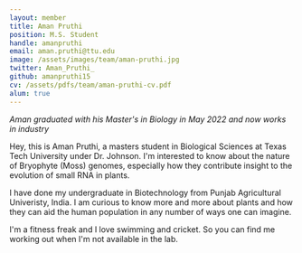 ```yaml
---
layout: member
title: Aman Pruthi
position: M.S. Student
handle: amanpruthi
email: aman.pruthi@ttu.edu
image: /assets/images/team/aman-pruthi.jpg
twitter: Aman_Pruthi_
github: amanpruthi15
cv: /assets/pdfs/team/aman-pruthi-cv.pdf
alum: true
---
```


*Aman graduated with his Master's in Biology in May 2022 and now works in industry*

Hey, this is Aman Pruthi, a masters student in Biological Sciences at Texas Tech University under Dr. Johnson. I'm interested to know about the nature of Bryophyte (Moss) genomes, especially how they contribute insight to the evolution of small RNA in plants.

I have done my undergraduate in Biotechnology from Punjab Agricultural Univeristy, India. I am curious to know more and more about plants and how they can aid the human population in any number of ways one can imagine.

I'm a fitness freak and I love swimming and cricket. So you can find me working out when I'm not available in the lab.

